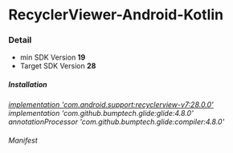 # RecyclerViewer-Android-Kotlin

<h3>Detail</h3>
<ul>
  <li>min SDK Version <b>19</b></li>
  <li>Target SDK Version <b>28</b></li>
</ul>

<h5>Installation</h5>
<p>
   <i><u>implementation 'com.android.support:recyclerview-v7:28.0.0'</u></i>
   <i>implementation 'com.github.bumptech.glide:glide:4.8.0'</i>
   <i>annotationProcessor 'com.github.bumptech.glide:compiler:4.8.0'</i>
</p>
<h6>Manifest</h6>
<p>
  <code>
    <uses-permission android:name="android.permission.INTERNET"/>
  </code>
</p>

<br><br>
